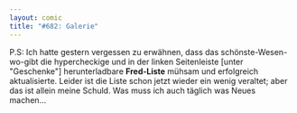 ```yaml
---
layout: comic
title: "#682: Galerie"
---
```


P.S: Ich hatte gestern vergessen zu erwähnen, dass das schönste-Wesen-wo-gibt die hypercheckige und in der linken Seitenleiste [unter "Geschenke"] herunterladbare <strong>Fred-Liste</strong> mühsam und erfolgreich aktualisierte.
Leider ist die Liste schon jetzt wieder ein wenig veraltet; aber das ist allein meine Schuld. Was muss ich auch täglich was Neues machen...
